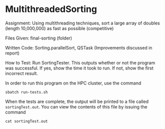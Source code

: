 # MultithreadedSorting

Assignment: Using multithreading techniques, sort a large array of doubles (length 10,000,000) as fast as possible (competitive)

Files Given: final-sorting (folder)

Written Code: Sorting.parallelSort, QSTask (Improvements discussed in report)

How to Test: Run SortingTester. This outputs whether or not the program was successful. If yes, show the time it took to run. If not, show the first incorrect result.

In order to run this program on the HPC cluster, use the command

```
sbatch run-tests.sh
```

When the tests are complete, the output will be printed to a file called `sortingTest.out`. You can view the contents of this file by issuing the command

```
cat sortingTest.out
```
